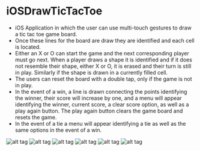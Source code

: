 # iOSDrawTicTacToe

* iOS Application in which the user can use multi-touch gestures to draw a tic tac toe game board. 
* Once these lines for the board are draw they are identified and each cell is located. 
* Either an X or O can start the game and the next corresponding player must go next. When a player draws a shape it is identified and if it does not resemble their shape, either X or O, it is erased and their turn is still in play. Similarly if the shape is drawn in a currently filled cell. 
* The users can reset the board with a double tap, only if the game is not in play. 
* In the event of a win, a line is drawn connecting the points identifying the winner, their score will increase by one, and a menu will appear identifying the winner, current score, a clear score option, as well as a play again button. The play again button clears the game board and resets the game. 
* In the event of a tie a menu will appear identifying a tie as well as the same options in the event of a win.

![alt tag](https://cloud.githubusercontent.com/assets/14320184/17215720/ddd77114-54ab-11e6-8dd2-da253127567b.png)
![alt tag](https://cloud.githubusercontent.com/assets/14320184/17215723/dde8499e-54ab-11e6-95cf-4485c3367595.png)
![alt tag](https://cloud.githubusercontent.com/assets/14320184/17215722/dde5aa68-54ab-11e6-80f7-12e600f18c88.png)
![alt tag](https://cloud.githubusercontent.com/assets/14320184/17215721/dde3809e-54ab-11e6-9aa0-ea12be5d90e5.png)
![alt tag](https://cloud.githubusercontent.com/assets/14320184/14725117/24dd035a-07e8-11e6-96e2-f2af3893a040.jpg)
![alt tag](https://cloud.githubusercontent.com/assets/14320184/14725120/24e232b2-07e8-11e6-9750-9c0ebb276d13.jpg)
